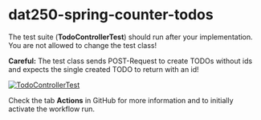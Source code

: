# dat250-spring-counter-todos

The test suite (**TodoControllerTest**) should run after your implementation. You are not allowed to change the test class!

**Careful:** The test class sends POST-Request to create TODOs without ids and expects the single created TODO to return with an id!

[![TodoControllerTest](../../actions/workflows/main.yml/badge.svg)](../../actions/workflows/main.yml)

Check the tab **Actions** in GitHub for more information and to initially activate the workflow run.
